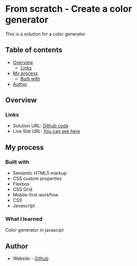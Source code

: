 # From scratch - Create a color generator

This is a solution for a color generator

## Table of contents

- [Overview](#overview)
  - [Links](#links)
- [My process](#my-process)
  - [Built with](#built-with)
- [Author](#author)

## Overview

### Links

- Solution URL: [Github code]()
- Live Site URL: [You can see here](/)

## My process

### Built with

- Semantic HTML5 markup
- CSS custom properties
- Flexbox
- CSS Grid
- Mobile-first workflow
- CSS
- Javascript

### What I learned

Color generator in javascipt

## Author

- Website - [Github](https://github.com/Stv-devl)
